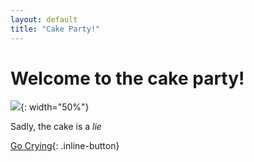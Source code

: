 ```yaml
---
layout: default
title: "Cake Party!"
---
```


# Welcome to the cake party!

![](https://i.imgur.com/ZS4LFj8.png){: width="50%"}

Sadly, the cake is a _lie_

[Go Crying](demo.md){: .inline-button}
